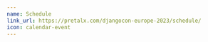 ```yaml
---
name: Schedule
link_url: https://pretalx.com/djangocon-europe-2023/schedule/
icon: calendar-event
---
```

